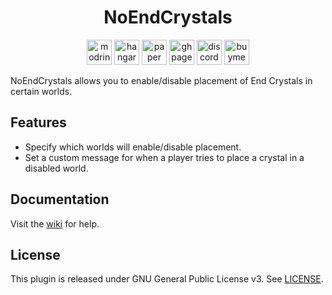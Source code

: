 <h1 align="center">NoEndCrystals</h1>

<p align="center">
	<a href="https://modrinth.com/plugin/NoEndCrystals"><img alt="modrinth" height="40" src="https://cdn.jsdelivr.net/npm/@intergrav/devins-badges@3/assets/compact/available/modrinth_vector.svg"></a>
	<a href="https://hangar.papermc.io/hyperdefined/NoEndCrystals"><img alt="hangar" height="40" src="https://cdn.jsdelivr.net/npm/@intergrav/devins-badges@3/assets/compact/available/hangar_vector.svg"></a>
	<a href="https://papermc.io"><img alt="paper" height="40" src="https://cdn.jsdelivr.net/npm/@intergrav/devins-badges@3/assets/compact/supported/paper_vector.svg"></a>
	<a href="https://github.com/hyperdefined/NoEndCrystals/wiki"><img alt="ghpages" height="40" src="https://cdn.jsdelivr.net/npm/@intergrav/devins-badges@3/assets/compact/documentation/ghpages_vector.svg"></a>
	<a href="https://discord.gg/rJuQXVcJz8"><img alt="discord-singular" height="40" src="https://cdn.jsdelivr.net/npm/@intergrav/devins-badges@3/assets/compact/social/discord-singular_vector.svg"></a>
	<a href="https://buymeacoffee.com/hyperdefined"><img alt="buymeacoffee-singular" height="40" src="https://cdn.jsdelivr.net/npm/@intergrav/devins-badges@3/assets/compact/donate/buymeacoffee-singular_vector.svg"></a>
</p>

NoEndCrystals allows you to enable/disable placement of End Crystals in certain worlds.

## Features
* Specify which worlds will enable/disable placement.
* Set a custom message for when a player tries to place a crystal in a disabled world.

## Documentation
Visit the [wiki](https://github.com/hyperdefined/NoEndCrystals/wiki) for help.

## License
This plugin is released under GNU General Public License v3. See [LICENSE](https://github.com/hyperdefined/NoEndCrystals/blob/master/LICENSE).